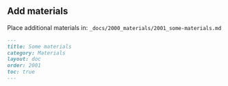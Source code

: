 ## Add materials

Place additional materials in: `_docs/2000_materials/2001_some-materials.md`

```md
---
title: Some materials
category: Materials
layout: doc
order: 2001
toc: true
---
```
